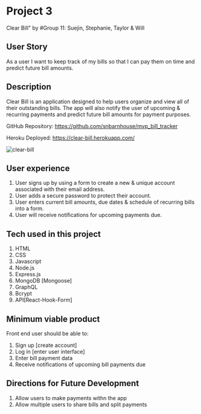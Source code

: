 # Project 3
Clear Bill"
by #Group 11: Suejin, Stephanie, Taylor & Will
## User Story
As a user I want to keep track of my bills so that I can pay them on time and predict future bill amounts.
## Description
Clear Bill is an application designed to help users organize and view all of their outstanding bills. The app will also notify the user of upcoming & recurring payments and predict future bill amounts for payment purposes.

GitHub Repository: https://github.com/snbarnhouse/mvp_bill_tracker 

Heroku Deployed: https://clear-bill.herokuapp.com/ 

![clear-bill](https://user-images.githubusercontent.com/77131387/126240098-c3e719e1-1f98-4ca5-9c01-080ed888316b.png)

## User experience
1. User signs up by using a form to create a new & unique account associated with their email address.
2. User adds a secure password to protect their account.
3. User enters current bill amounts, due dates & schedule of recurring bills into a form.
4. User will receive notifications for upcoming payments due.
## Tech used in this project
1. HTML
2. CSS
3. Javascript
4. Node.js
5. Express.js
6. MongoDB [Mongoose]
8. GraphQL
9. Bcrypt
10. API[React-Hook-Form]
## Minimum viable product
Front end user should be able to:
1. Sign up [create account]
2. Log in [enter user interface]
3. Enter bill payment data
4. Receive notifications of upcoming bill payments due
## Directions for Future Development
1. Allow users to make payments withn the app
2. Allow multiple users to share bills and split payments